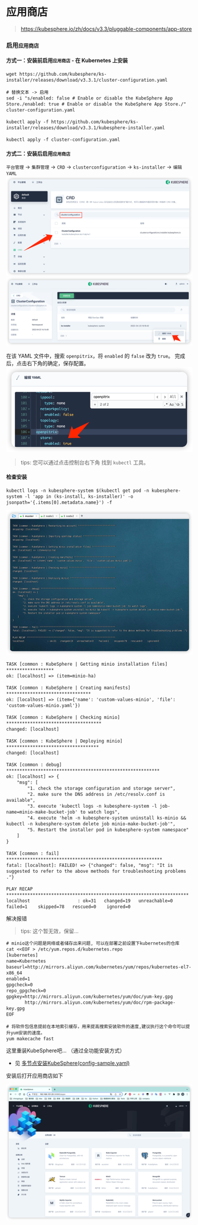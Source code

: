 # 应用商店

> https://kubesphere.io/zh/docs/v3.3/pluggable-components/app-store

### 启用`应用商店`

#### 方式一：安装前启用`应用商店` - 在 Kubernetes 上安装

```shell
wget https://github.com/kubesphere/ks-installer/releases/download/v3.3.1/cluster-configuration.yaml

# 替换文本 -> 启用
sed -i "s/enabled: false # Enable or disable the KubeSphere App Store./enabled: true # Enable or disable the KubeSphere App Store./" cluster-configuration.yaml

kubectl apply -f https://github.com/kubesphere/ks-installer/releases/download/v3.3.1/kubesphere-installer.yaml
   
kubectl apply -f cluster-configuration.yaml
```

#### 方式二：安装后启用`应用商店`

`平台管理` -> `集群管理` -> `CRD` -> `clusterconfiguration` -> `ks-installer` -> `编辑YAML`
![img.png](images/kubesphere-app-store-01.png)
![img_1.png](images/kubesphere-app-store-02.png)

在该 YAML 文件中，搜索 `openpitrix`，将 `enabled` 的 `false` 改为 `true`。 完成后，点击右下角的确定，保存配置。
![img_2.png](images/kubesphere-app-store-03.png)

> tips: 您可以通过点击控制台右下角 找到 `kubectl` 工具。

#### 检查安装

```shell
kubectl logs -n kubesphere-system $(kubectl get pod -n kubesphere-system -l 'app in (ks-install, ks-installer)' -o jsonpath='{.items[0].metadata.name}') -f
```

![img_3.png](images/kubesphere-app-store-04.png)

```shell
TASK [common : KubeSphere | Getting minio installation files] ******************
ok: [localhost] => (item=minio-ha)

TASK [common : KubeSphere | Creating manifests] ********************************
ok: [localhost] => (item={'name': 'custom-values-minio', 'file': 'custom-values-minio.yaml'})

TASK [common : KubeSphere | Checking minio] ************************************
changed: [localhost]

TASK [common : KubeSphere | Deploying minio] ***********************************
changed: [localhost]

TASK [common : debug] **********************************************************
ok: [localhost] => {
    "msg": [
        "1. check the storage configuration and storage server",
        "2. make sure the DNS address in /etc/resolv.conf is available",
        "3. execute 'kubectl logs -n kubesphere-system -l job-name=minio-make-bucket-job' to watch logs",
        "4. execute 'helm -n kubesphere-system uninstall ks-minio && kubectl -n kubesphere-system delete job minio-make-bucket-job'",
        "5. Restart the installer pod in kubesphere-system namespace"
    ]
}

TASK [common : fail] ***********************************************************
fatal: [localhost]: FAILED! => {"changed": false, "msg": "It is suggested to refer to the above methods for troubleshooting problems ."}

PLAY RECAP *********************************************************************
localhost                  : ok=31   changed=19   unreachable=0    failed=1    skipped=78   rescued=0    ignored=0   
```

解决报错

> tips: 这个暂无效，保留...

```shell
# minio这个问题是网络或者储存出来问题, 可以在部署之前设置下kubernetes的仓库
cat <<EOF > /etc/yum.repos.d/kubernetes.repo
[kubernetes]
name=Kubernetes
baseurl=http://mirrors.aliyun.com/kubernetes/yum/repos/kubernetes-el7-x86_64
enabled=1
gpgcheck=0
repo_gpgcheck=0
gpgkey=http://mirrors.aliyun.com/kubernetes/yum/doc/yum-key.gpg
       http://mirrors.aliyun.com/kubernetes/yum/doc/rpm-package-key.gpg
EOF

# 将软件包信息提前在本地索引缓存，用来提高搜索安装软件的速度,建议执行这个命令可以提升yum安装的速度。
yum makecache fast
```

这里重装KubeSphere吧... （通过全功能安装方式）

- 见 [多节点安装KubeSphere(config-sample.yaml)](../01-安装/03-多节点安装KubeSphere.md)

安装后打开应用商店如下

![img.png](images/kubesphere-app-store-05.png)